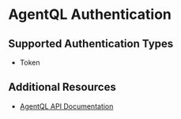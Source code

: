 # AgentQL Authentication

## Supported Authentication Types
- Token

## Additional Resources

- [AgentQL API Documentation](https://docs.agentql.com) 